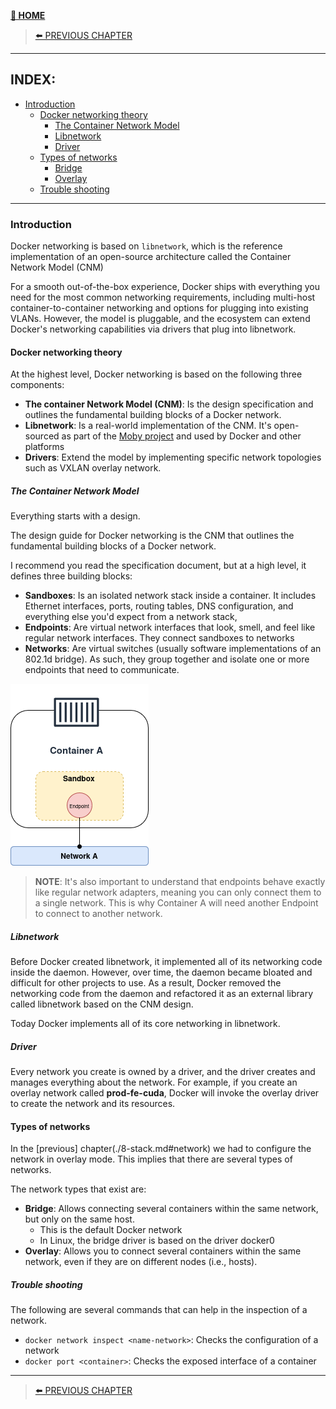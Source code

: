 [__🧭 HOME__](../../README.md)

> [⬅️ PREVIOUS CHAPTER](./7-stack.md)
---


## INDEX:
- [Introduction](#introduction)  
  - [Docker networking theory](#docker-networking-theory)  
    - [The Container Network Model](#the-container-network-model)  
    - [Libnetwork](#libnetwork)  
    - [Driver](#driver)  
  - [Types of networks](#types-of-networks)  
    - [Bridge](#bridge)  
    - [Overlay](#overlay)  
  - [Trouble shooting](#trouble-shooting)

---

### Introduction

Docker networking is based on `libnetwork`, which is the reference implementation of an open-source architecture called the Container Network Model (CNM)

For a smooth out-of-the-box experience, Docker ships with everything you need for the most common networking requirements, including multi-host container-to-container networking and options for plugging into existing VLANs. However, the model is pluggable, and the ecosystem can extend Docker's networking capabilities via drivers that plug into libnetwork.

#### Docker networking theory

At the highest level, Docker networking is based on the following three components:
- __The container Network Model (CNM)__: Is the design specification and outlines the fundamental building blocks of a Docker network.
- __Libnetwork__: Is a real-world implementation of the CNM. It's open-sourced as part of the [Moby project](https://mobyproject.org) and used by Docker and other platforms
- __Drivers__: Extend the model by implementing specific network topologies such as VXLAN overlay network.

##### The Container Network Model

Everything starts with a design.

The design guide for Docker networking is the CNM that outlines the fundamental building blocks of a Docker network.

I recommend you read the specification document, but at a high level, it defines three building blocks:
- __Sandboxes__: Is an isolated network stack inside a container. It includes Ethernet interfaces, ports, routing tables, DNS configuration, and everything else you'd expect from a network stack,
- __Endpoints__: Are virtual network interfaces that look, smell, and feel like regular network interfaces. They connect sandboxes to networks
- __Networks__: Are virtual switches (usually software implementations of an 802.1d bridge). As such, they group together and isolate one or more endpoints that need to communicate.

![image](./static/9-network/structure_network.png)

> __NOTE__: It's also important to understand that endpoints behave exactly like regular network adapters, meaning you can only connect them to a single network. This is why Container A will need another Endpoint to connect to another network.

##### Libnetwork

Before Docker created libnetwork, it implemented all of its networking code inside the daemon. However, over time, the daemon became bloated and difficult for other projects to use. As a result, Docker removed the networking code from the daemon and refactored it as an external library called libnetwork based on the CNM design.

Today Docker implements all of its core networking in libnetwork.

##### Driver

Every network you create is owned by a driver, and the driver creates and manages everything about the network. For example, if you create an overlay network called __prod-fe-cuda__, Docker will invoke the overlay driver to create the network and its resources.

#### Types of networks

In the [previous] chapter(./8-stack.md#network) we had to configure the network in overlay mode. This implies that there are several types of networks.

The network types that exist are:
- __Bridge__: Allows connecting several containers within the same network, but only on the same host.
    - This is the default Docker network
    - In Linux, the bridge driver is based on the driver docker0
- __Overlay__: Allows you to connect several containers within the same network, even if they are on different nodes (i.e., hosts).


##### Trouble shooting

The following are several commands that can help in the inspection of a network.

- `docker network inspect <name-network>`: Checks the configuration of a network
- `docker port <container>`: Checks the exposed interface of a container

---
> [⬅️ PREVIOUS CHAPTER](./7-stack.md)